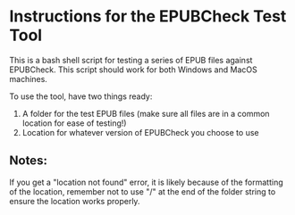 # Instructions for the EPUBCheck Test Tool

This is a bash shell script for testing a series of EPUB files against EPUBCheck. This script should work for both Windows and MacOS machines.

To use the tool, have two things ready:
1. A folder for the test EPUB files (make sure all files are in a common location for ease of testing!)
2. Location for whatever version of EPUBCheck you choose to use

## Notes: 
If you get a "location not found" error, it is likely because of the formatting of the location, remember not to use "/" at the end of the folder string to ensure the location works properly. 

